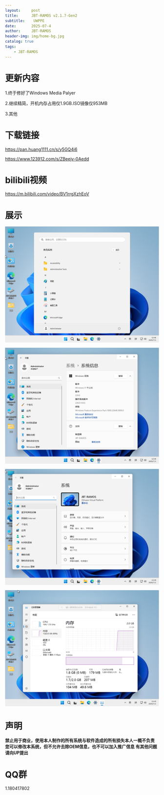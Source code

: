 ```yaml
---
layout:     post
title:      JBT-RAMOS v2.1.7-Gen2
subtitle:    UWPPE
date:       2025-07-4
author:     JBT-RAMOS
header-img: img/home-bg.jpg
catalog: true
tags:
    - JBT-RAMOS
---
```


# 更新内容

1.终于修好了Windows Media Palyer

2.继续精简，开机内存占用仅1.9GB.ISO镜像仅953MB

3.其他 

# 下载链接

https://pan.huang1111.cn/s/y5GQ4i6
 
https://www.123912.com/s/ZBeejv-0Aedd

# bilibili视频

https://m.bilibili.com/video/BV1rrgXzhEoV

# 展示

![](/img/2.1.7-Gen2/Start.png)

![](/img/2.1.7-Gen2/About.png)

![](/img/2.1.7-Gen2/Settings.png)

![](/img/2.1.7-Gen2/Taskmgr.png)

# 声明

**禁止用于商业，使用本人制作的所有系统与软件造成的所有损失本人一概不负责
您可以修改本系统，但不允许去除OEM信息，也不可以加入推广信息
有其他问题请向UP提出**

# QQ群

1.180417802
